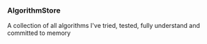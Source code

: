 ### AlgorithmStore

A collection of all algorithms I've tried, tested, fully understand and committed to memory